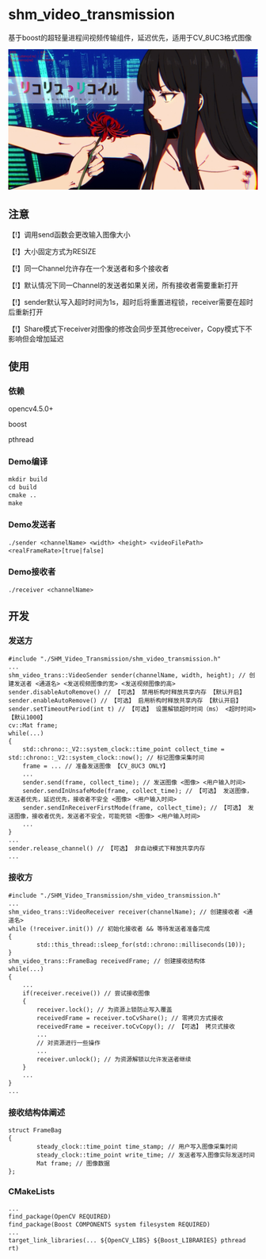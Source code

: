 # shm_video_transmission

基于boost的超轻量进程间视频传输组件，延迟优先，适用于CV_8UC3格式图像

![](doc/performance.png)

## 注意

【!】调用send函数会更改输入图像大小

【!】大小固定方式为RESIZE

【!】同一Channel允许存在一个发送者和多个接收者

【!】默认情况下同一Channel的发送者如果关闭，所有接收者需要重新打开

【!】sender默认写入超时时间为1s，超时后将重置进程锁，receiver需要在超时后重新打开

【!】Share模式下receiver对图像的修改会同步至其他receiver，Copy模式下不影响但会增加延迟

## 使用

### 依赖

opencv4.5.0+

boost

pthread

### Demo编译

```
mkdir build
cd build
cmake ..
make
```

### Demo发送者

```
./sender <channelName> <width> <height> <videoFilePath> <realFrameRate>[true|false]
```

### Demo接收者

```
./receiver <channelName>
```

## 开发

### 发送方

```
#include "./SHM_Video_Transmission/shm_video_transmission.h"
...
shm_video_trans::VideoSender sender(channelName, width, height); // 创建发送者 <通道名> <发送视频图像的宽> <发送视频图像的高>
sender.disableAutoRemove() // 【可选】 禁用析构时释放共享内存 【默认开启】
sender.enableAutoRemove() // 【可选】 启用析构时释放共享内存 【默认开启】
sender.setTimeoutPeriod(int t) // 【可选】 设置解锁超时时间（ms） <超时时间> 【默认1000】
cv::Mat frame;
while(...)
{
	std::chrono::_V2::system_clock::time_point collect_time = std::chrono::_V2::system_clock::now(); // 标记图像采集时间
	frame = ... // 准备发送图像 【CV_8UC3 ONLY】
	...
	sender.send(frame, collect_time); // 发送图像 <图像> <用户输入时间>
	sender.sendInUnsafeMode(frame, collect_time); // 【可选】 发送图像，发送者优先，延迟优先，接收者不安全 <图像> <用户输入时间>
	sender.sendInReceiverFirstMode(frame, collect_time); // 【可选】 发送图像，接收者优先，发送者不安全，可能死锁 <图像> <用户输入时间>
	...
}
...
sender.release_channel() // 【可选】 非自动模式下释放共享内存
...
```

### 接收方

```
#include "./SHM_Video_Transmission/shm_video_transmission.h"
...
shm_video_trans::VideoReceiver receiver(channelName); // 创建接收者 <通道名>
while (!receiver.init()) // 初始化接收者 && 等待发送者准备完成
{
        std::this_thread::sleep_for(std::chrono::milliseconds(10));
}
shm_video_trans::FrameBag receivedFrame; // 创建接收结构体
while(...)
{
	...
	if(receiver.receive()) // 尝试接收图像
	{
		receiver.lock(); // 为资源上锁防止写入覆盖
		receivedFrame = receiver.toCvShare(); // 零拷贝方式接收
		receivedFrame = receiver.toCvCopy(); // 【可选】 拷贝式接收
		...
		// 对资源进行一些操作
		...
		receiver.unlock(); // 为资源解锁以允许发送者继续
	}
	...
}
...
```

### 接收结构体阐述

```
struct FrameBag
{
        steady_clock::time_point time_stamp; // 用户写入图像采集时间
        steady_clock::time_point write_time; // 发送者写入图像实际发送时间
        Mat frame; // 图像数据
};
```

### CMakeLists

```
...
find_package(OpenCV REQUIRED)
find_package(Boost COMPONENTS system filesystem REQUIRED)
...
target_link_libraries(... ${OpenCV_LIBS} ${Boost_LIBRARIES} pthread rt)
```
